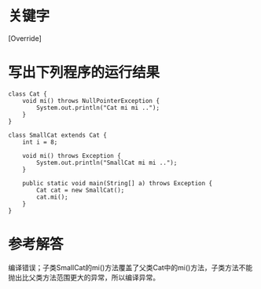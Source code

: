 # 关键字

\[Override\]

# 写出下列程序的运行结果

```
class Cat {
    void mi() throws NullPointerException {
        System.out.println("Cat mi mi ..");
    }
}

class SmallCat extends Cat {
    int i = 8;

    void mi() throws Exception {
        System.out.println("SmallCat mi mi ..");
    }

    public static void main(String[] a) throws Exception {
        Cat cat = new SmallCat();
        cat.mi();
    }
}
```

# 参考解答

编译错误；子类SmallCat的mi\(\)方法覆盖了父类Cat中的mi\(\)方法，子类方法不能抛出比父类方法范围更大的异常，所以编译异常。

